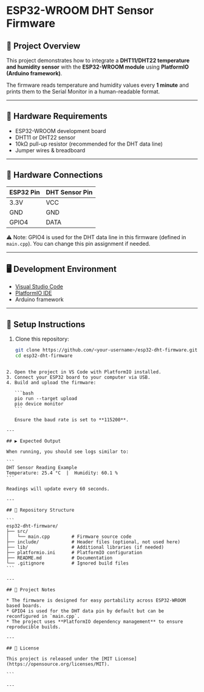 
# ESP32-WROOM DHT Sensor Firmware

## 📌 Project Overview
This project demonstrates how to integrate a **DHT11/DHT22 temperature and humidity sensor** with the **ESP32-WROOM module** using **PlatformIO (Arduino framework)**.  

The firmware reads temperature and humidity values every **1 minute** and prints them to the Serial Monitor in a human-readable format.

---

## 🔧 Hardware Requirements
- ESP32-WROOM development board  
- DHT11 or DHT22 sensor  
- 10kΩ pull-up resistor (recommended for the DHT data line)  
- Jumper wires & breadboard  

---

## 🔌 Hardware Connections
| ESP32 Pin | DHT Sensor Pin |
|-----------|----------------|
| 3.3V      | VCC            |
| GND       | GND            |
| GPIO4     | DATA           |

⚠️ Note: GPIO4 is used for the DHT data line in this firmware (defined in `main.cpp`). You can change this pin assignment if needed.

---

## 🖥️ Development Environment
- [Visual Studio Code](https://code.visualstudio.com/)  
- [PlatformIO IDE](https://platformio.org/install/ide?install=vscode)  
- Arduino framework  

---

## 🚀 Setup Instructions
1. Clone this repository:
   ```bash
   git clone https://github.com/<your-username>/esp32-dht-firmware.git
   cd esp32-dht-firmware
````

2. Open the project in VS Code with PlatformIO installed.
3. Connect your ESP32 board to your computer via USB.
4. Build and upload the firmware:

   ```bash
   pio run --target upload
   pio device monitor
   ```

   Ensure the baud rate is set to **115200**.

---

## ▶️ Expected Output

When running, you should see logs similar to:

```
DHT Sensor Reading Example
Temperature: 25.4 °C  |  Humidity: 60.1 %
```

Readings will update every 60 seconds.

---

## 📂 Repository Structure

```
esp32-dht-firmware/
├── src/
│   └── main.cpp        # Firmware source code
├── include/            # Header files (optional, not used here)
├── lib/                # Additional libraries (if needed)
├── platformio.ini      # PlatformIO configuration
├── README.md           # Documentation
└── .gitignore          # Ignored build files
```

---

## 🧪 Project Notes

* The firmware is designed for easy portability across ESP32-WROOM based boards.
* GPIO4 is used for the DHT data pin by default but can be reconfigured in `main.cpp`.
* The project uses **PlatformIO dependency management** to ensure reproducible builds.

---

## 📜 License

This project is released under the [MIT License](https://opensource.org/licenses/MIT).

```

---

